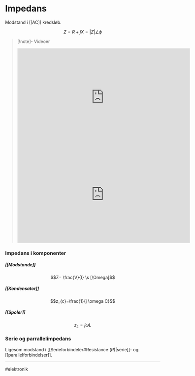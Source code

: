 # Impedans
Modstand i [[AC]] kredsløb.

$$Z=R+jX = |Z|\angle \phi$$

>[!note]- Videoer
><iframe width="560" height="315" src="https://www.youtube.com/embed/8D9XPDNY3Mk" title="YouTube video player" frameborder="0" allow="accelerometer; autoplay; clipboard-write; encrypted-media; gyroscope; picture-in-picture" allowfullscreen></iframe>
><iframe width="560" height="315" src="https://www.youtube.com/embed/W2VwAL7-8-o" title="YouTube video player" frameborder="0" allow="accelerometer; autoplay; clipboard-write; encrypted-media; gyroscope; picture-in-picture" allowfullscreen></iframe>

### Impedans i komponenter

##### [[Modstande]]
$$Z= \frac{V}{I} \s [\Omega]$$
##### [[Kondensator]]
$$z_{c}=\frac{1}{j \omega C}$$
##### [[Spoler]]
$$z_{L}=j\omega L$$

### Serie og parrallelimpedans
Ligesom modstand i [[Serieforbindeler#Resistance ($R$)|serie]]- og [[parallelforbindelser]].


---
#elektronik 